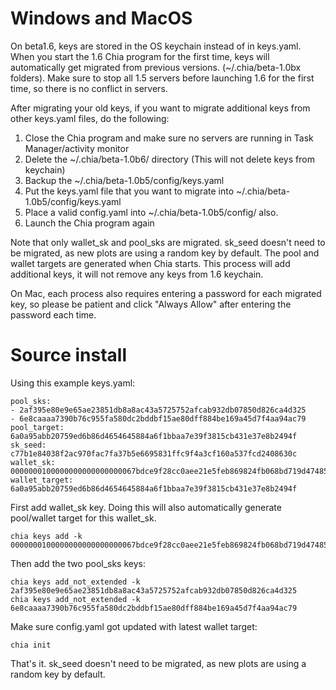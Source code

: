 # Windows and MacOS

On beta1.6, keys are stored in the OS keychain instead of in keys.yaml.
When you start the 1.6 Chia program for the first time, keys will automatically get migrated from previous versions. (~/.chia/beta-1.0bx folders). Make sure to stop all 1.5 servers before launching 1.6 for the first time, so there is no conflict in servers.

After migrating your old keys, if you want to migrate additional keys from other keys.yaml files, do the following:

1. Close the Chia program and make sure no servers are running in Task Manager/activity monitor
2. Delete the ~/.chia/beta-1.0b6/ directory (This will not delete keys from keychain)
3. Backup the ~/.chia/beta-1.0b5/config/keys.yaml 
4. Put the keys.yaml file that you want to migrate into ~/.chia/beta-1.0b5/config/keys.yaml
5. Place a valid config.yaml into ~/.chia/beta-1.0b5/config/ also.
6. Launch the Chia program again

Note that only wallet_sk and pool_sks are migrated. sk_seed doesn't need to be migrated, as new plots are using a random key by default. The pool and wallet targets are generated when Chia starts. This process will add additional keys, it will not remove any keys from 1.6 keychain.

On Mac, each process also requires entering a password for each migrated key, so please be patient and click "Always Allow" after entering the password each time.

# Source install

Using this example keys.yaml:
```
pool_sks:
- 2af395e80e9e65ae23851db8a8ac43a5725752afcab932db07850d826ca4d325
- 6e8caaaa7390b76c955fa580dc2bddbf15ae80dff884be169a45d7f4aa94ac79
pool_target: 6a0a95abb20759ed6b86d4654645884a6f1bbaa7e39f3815cb431e37e8b2494f
sk_seed: c77b1e84038f2ac970fac7fa37b5e6695831ffc9f4a3cf160a537fcd2408630c
wallet_sk: 0000000100000000000000000067bdce9f28cc0aee21e5feb869824fb068bd719d47485476b4581b39b822f5dd6aa7cccc7b94e06699c9d3dd41ad80838435152a33cbed57c3e2ae8c60c5a46b
wallet_target: 6a0a95abb20759ed6b86d4654645884a6f1bbaa7e39f3815cb431e37e8b2494f
```
First add wallet_sk key. Doing this will also automatically generate pool/wallet target for this wallet_sk.
```
chia keys add -k  0000000100000000000000000067bdce9f28cc0aee21e5feb869824fb068bd719d47485476b4581b39b822f5dd6aa7cccc7b94e06699c9d3dd41ad80838435152a33cbed57c3e2ae8c60c5a46b
```
Then add the two pool_sks keys:
```
chia keys add_not_extended -k 2af395e80e9e65ae23851db8a8ac43a5725752afcab932db07850d826ca4d325
chia keys add_not_extended -k 6e8caaaa7390b76c955fa580dc2bddbf15ae80dff884be169a45d7f4aa94ac79
```
Make sure config.yaml got updated with latest wallet target:
```
chia init
```
That's it. sk_seed doesn't need to be migrated, as new plots are using a random key by default.